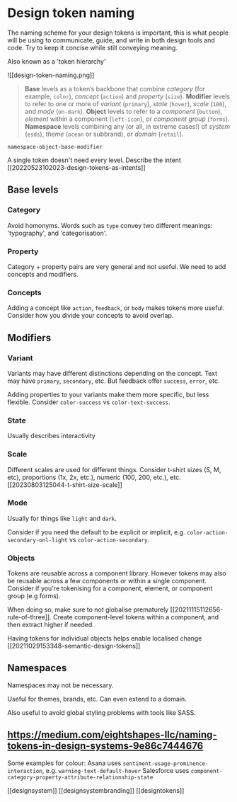 # Design token naming

The naming scheme for your design tokens is important, this is what people will be using to communicate, guide, and write in both design tools and code. Try to keep it concise while still conveying meaning.

Also known as a 'token hierarchy'

![[design-token-naming.png]]

> **Base** levels as a token’s backbone that combine _category_ (for example, `color`), _concept_ (`action`) and _property_ (`size`).
> **Modifier** levels to refer to one or more of _variant_ (`primary`), _state_ (`hover`), _scale_ (`100`), and _mode_ (`on-dark`).
> **Object** levels to refer to a _component_ (`button`), _element_ within a component (`left-icon`), or _component group_ (`forms`).
> **Namespace** levels combining any (or all, in extreme cases!) of _system_ (`esds`), _theme_ (`ocean` or subbrand), or _domain_ (`retail`).

`namespace-object-base-modifier`

A single token doesn't need every level. Describe the intent [[20220523102023-design-tokens-as-intents]]

## Base levels
### Category
Avoid homonyms. Words such as `type` convey two different meanings: 'typography', and 'categorisation'.

### Property
Category + property pairs are very general and not useful. We need to add concepts and modifiers.

### Concepts
Adding a concept like `action`, `feedback`, or `body` makes tokens more useful. Consider how you divide your concepts to avoid overlap.

## Modifiers
### Variant
Variants may have different distinctions depending on the concept. Text may have `primary`, `secondary`, etc. But feedback offer `success`, `error`, etc.

Adding properties to your variants make them more specific, but less flexible. Consider `color-success` vs `color-text-success`.

### State
Usually describes interactivity

### Scale
Different scales are used for different things. Consider t-shirt sizes (S, M, etc), proportions (1x, 2x, etc.), numeric (100, 200, etc.), etc.
	[[20230803125044-t-shirt-size-scale]]

### Mode
Usually for things like `light` and `dark`.

Consider if you need the default to be explicit or implicit, e.g. `color-action-secondary-onl-light` vs `color-action-secondary`.

### Objects
Tokens are reusable across a component library. However tokens may also be reusable across a few components or within a single component.
Consider if you're tokenising for a component, element, or component group (e.g forms).

When doing so, make sure to not globalise prematurely [[20211115112656-rule-of-three]]. Create component-level tokens within a component, and then extract higher if needed.

Having tokens for individual objects helps enable localised change [[20211029153348-semantic-design-tokens]]

## Namespaces
Namespaces may not be necessary.

Useful for themes, brands, etc. Can even extend to a domain.

Also useful to avoid global styling problems with tools like SASS.

https://medium.com/eightshapes-llc/naming-tokens-in-design-systems-9e86c7444676
---

Some examples for colour:
Asana uses `sentiment-usage-prominence-interaction`, e.g. `warning-text-default-hover`
Salesforce uses `component-category-property-attribute-relationship-state`

[[designsystem]]
[[designsystembranding]]
[[designtokens]]